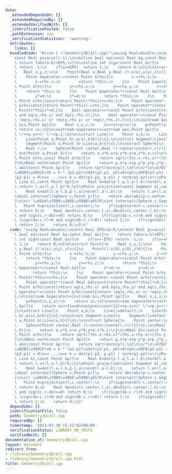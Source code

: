 ```yaml
---
data:
  _extendedDependsOn: []
  _extendedRequiredBy: []
  _extendedVerifiedWith: []
  _isVerificationFailed: false
  _pathExtension: cpp
  _verificationStatusIcon: ':warning:'
  attributes:
    links: []
  bundledCode: "#line 1 \"Geometry3D/all.cpp\"\nusing Real=double;\nconst Real EPS=1e-6;\n\
    const Real pi=acosl(-1);\n\ninline bool eq(const Real &a,const Real &b){\n   \
    \ return fabs(a-b)<EPS;\n}\n\ninline int sign(const Real &x){\n    if(x<=-EPS)\
    \ return -1;\n    if(x>=EPS)  return 1;\n    return 0;\n}\n\nstruct Point{\n \
    \   Real x,y,z;\n\n    Point(Real x,Real y,Real z):x(x),y(y),z(z){}\n    Point():x(0),y(0),z(0){}\n\
    \    Point &operator-=(const Point &rhs){\n        x-=rhs.x;\n        y-=rhs.y;\n\
    \        z-=rhs.z;\n        return *this;\n    }\n    Point &operator+=(const\
    \ Point &rhs){\n        x+=rhs.x;\n        y+=rhs.y;\n        z+=rhs.z;\n    \
    \    return *this;\n    }\n    Point &operator*=(const Real &d){\n        x*=d;\n\
    \        y*=d;\n        z*=d;\n        return *this;\n    }\n    Point operator+(const\
    \ Point &rhs)const{return Point(*this)+=rhs;}\n    Point operator-(const Point\
    \ &rhs)const{return Point(*this)-=rhs;}\n    Point operator*(const Real &d)const{return\
    \ Point(*this)*=d;}\n    bool operator==(const Point &rhs)const{return eq(x,rhs.x)\
    \ and eq(y,rhs.y) and eq(z,rhs.z);}\n    bool operator!=(const Point &rhs)const{return\
    \ !eq(x,rhs.x) or !eq(y,rhs.y) or !eq(z,rhs.z);}\n};\n\nistream &operator>>(istream\
    \ &is,Point &p){\n    Real x,y,z;\n    is>>x>>y>>z;\n    p=Point(x,y,z);\n   \
    \ return is;\n}\n\nostream &operator<<(ostream &os,Point &p){\n    return os<<fixed<<setprecision(12)<<p.x<<\"\
    \ \"<<p.y<<\" \"<<p.z;\n}\n\nstruct Line{\n    Point a,b;\n    Line()=default;\n\
    \    Line(Point a,Point b):a(a),b(b){}\n};\n\nstruct Segment:Line{\n    Segment()=default;\n\
    \    Segment(Point a,Point b):Line(a,b){}\n};\n\nstruct Sphere{\n    Point center;\n\
    \    Real r;\n    Sphere(Point center,Real r):center(center),r(r){}\n};\n\nReal\
    \ dot(Point a,Point b){\n    return a.x*b.x+a.y*b.y+a.z*b.z;\n}\n\nReal dis(const\
    \ Point &lhs,const Point &rhs){\n    return sqrt((lhs.x-rhs.x)*(lhs.x-rhs.x)+(lhs.y-rhs.y)*(lhs.y-rhs.y)+(lhs.z-rhs.z)*(lhs.z-rhs.z));\n\
    }\n\nReal norm(const Point &p){\n    return p.x*p.x+p.y*p.y+p.z*p.z;\n}\n\nReal\
    \ abs(const Point &p){\n    return sqrt(norm(p));\n}\n\n/*\n\u5782\u7DDA\u306E\
    \u8DB3\u3092h\nh = k * (p1-p2)\ndot(p2-p1, ph)=0\nph\u30FB(p2-p1) = 0\n=> {(p-p1)-(h-p1)}\u30FB\
    (p2-p1) = 0\n=> ...\n=> k = dot(p1-p2, p-p1) / norm(p1-p2)\n*/\nPoint projection(const\
    \ Line &l,const Point &p){\n    Real k=dot(p-l.a,l.a-l.b)/norm(l.a-l.b);\n   \
    \ return l.a+(l.a-l.b)*k;\n}\nPoint projection(const Segment &l,const Point &p){\n\
    \    Real k=dot(l.a-l.b,p-l.a)/norm(l.a-l.b);\n    return l.a+(l.a-l.b)*k;\n}\n\
    \nbool intersect(Sphere c,Point p){\n    return abs(abs(p-c.center)-c.r)<EPS;\n\
    }\n\n// \u4EA4\u70B9\u306E\u500B\u6570\nint intersect(Sphere c,Segment l){\n \
    \   Point h=projection(l,c.center);\n    if(sign(norm(h-c.center)-norm(c.r))>0)\
    \ return 0;\n    Real da=dis(c.center,l.a),db=dis(c.center,l.b);\n    if(sign(c.r-da)>=0\
    \ and sign(c.r-db)>=0) return 0;\n    if((sign(da-c.r)<0 and sign(db-c.r)>0) or\
    \ (sign(da-c.r)>0 and sign(db-c.r)<0)) return 1;\n    if(sign(dot(l.a-h,l.b-h))<0)\
    \ return 2;\n    return 0;\n}\n"
  code: "using Real=double;\nconst Real EPS=1e-6;\nconst Real pi=acosl(-1);\n\ninline\
    \ bool eq(const Real &a,const Real &b){\n    return fabs(a-b)<EPS;\n}\n\ninline\
    \ int sign(const Real &x){\n    if(x<=-EPS) return -1;\n    if(x>=EPS)  return\
    \ 1;\n    return 0;\n}\n\nstruct Point{\n    Real x,y,z;\n\n    Point(Real x,Real\
    \ y,Real z):x(x),y(y),z(z){}\n    Point():x(0),y(0),z(0){}\n    Point &operator-=(const\
    \ Point &rhs){\n        x-=rhs.x;\n        y-=rhs.y;\n        z-=rhs.z;\n    \
    \    return *this;\n    }\n    Point &operator+=(const Point &rhs){\n        x+=rhs.x;\n\
    \        y+=rhs.y;\n        z+=rhs.z;\n        return *this;\n    }\n    Point\
    \ &operator*=(const Real &d){\n        x*=d;\n        y*=d;\n        z*=d;\n \
    \       return *this;\n    }\n    Point operator+(const Point &rhs)const{return\
    \ Point(*this)+=rhs;}\n    Point operator-(const Point &rhs)const{return Point(*this)-=rhs;}\n\
    \    Point operator*(const Real &d)const{return Point(*this)*=d;}\n    bool operator==(const\
    \ Point &rhs)const{return eq(x,rhs.x) and eq(y,rhs.y) and eq(z,rhs.z);}\n    bool\
    \ operator!=(const Point &rhs)const{return !eq(x,rhs.x) or !eq(y,rhs.y) or !eq(z,rhs.z);}\n\
    };\n\nistream &operator>>(istream &is,Point &p){\n    Real x,y,z;\n    is>>x>>y>>z;\n\
    \    p=Point(x,y,z);\n    return is;\n}\n\nostream &operator<<(ostream &os,Point\
    \ &p){\n    return os<<fixed<<setprecision(12)<<p.x<<\" \"<<p.y<<\" \"<<p.z;\n\
    }\n\nstruct Line{\n    Point a,b;\n    Line()=default;\n    Line(Point a,Point\
    \ b):a(a),b(b){}\n};\n\nstruct Segment:Line{\n    Segment()=default;\n    Segment(Point\
    \ a,Point b):Line(a,b){}\n};\n\nstruct Sphere{\n    Point center;\n    Real r;\n\
    \    Sphere(Point center,Real r):center(center),r(r){}\n};\n\nReal dot(Point a,Point\
    \ b){\n    return a.x*b.x+a.y*b.y+a.z*b.z;\n}\n\nReal dis(const Point &lhs,const\
    \ Point &rhs){\n    return sqrt((lhs.x-rhs.x)*(lhs.x-rhs.x)+(lhs.y-rhs.y)*(lhs.y-rhs.y)+(lhs.z-rhs.z)*(lhs.z-rhs.z));\n\
    }\n\nReal norm(const Point &p){\n    return p.x*p.x+p.y*p.y+p.z*p.z;\n}\n\nReal\
    \ abs(const Point &p){\n    return sqrt(norm(p));\n}\n\n/*\n\u5782\u7DDA\u306E\
    \u8DB3\u3092h\nh = k * (p1-p2)\ndot(p2-p1, ph)=0\nph\u30FB(p2-p1) = 0\n=> {(p-p1)-(h-p1)}\u30FB\
    (p2-p1) = 0\n=> ...\n=> k = dot(p1-p2, p-p1) / norm(p1-p2)\n*/\nPoint projection(const\
    \ Line &l,const Point &p){\n    Real k=dot(p-l.a,l.a-l.b)/norm(l.a-l.b);\n   \
    \ return l.a+(l.a-l.b)*k;\n}\nPoint projection(const Segment &l,const Point &p){\n\
    \    Real k=dot(l.a-l.b,p-l.a)/norm(l.a-l.b);\n    return l.a+(l.a-l.b)*k;\n}\n\
    \nbool intersect(Sphere c,Point p){\n    return abs(abs(p-c.center)-c.r)<EPS;\n\
    }\n\n// \u4EA4\u70B9\u306E\u500B\u6570\nint intersect(Sphere c,Segment l){\n \
    \   Point h=projection(l,c.center);\n    if(sign(norm(h-c.center)-norm(c.r))>0)\
    \ return 0;\n    Real da=dis(c.center,l.a),db=dis(c.center,l.b);\n    if(sign(c.r-da)>=0\
    \ and sign(c.r-db)>=0) return 0;\n    if((sign(da-c.r)<0 and sign(db-c.r)>0) or\
    \ (sign(da-c.r)>0 and sign(db-c.r)<0)) return 1;\n    if(sign(dot(l.a-h,l.b-h))<0)\
    \ return 2;\n    return 0;\n}"
  dependsOn: []
  isVerificationFile: false
  path: Geometry3D/all.cpp
  requiredBy: []
  timestamp: '2021-07-30 15:12:02+09:00'
  verificationStatus: LIBRARY_NO_TESTS
  verifiedWith: []
documentation_of: Geometry3D/all.cpp
layout: document
redirect_from:
- /library/Geometry3D/all.cpp
- /library/Geometry3D/all.cpp.html
title: Geometry3D/all.cpp
---
```

